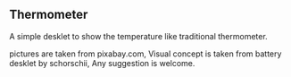 
## Thermometer

A simple desklet to show the temperature like traditional thermometer.

pictures are taken from pixabay.com, Visual concept is taken from battery desklet by schorschii, Any suggestion is welcome.
